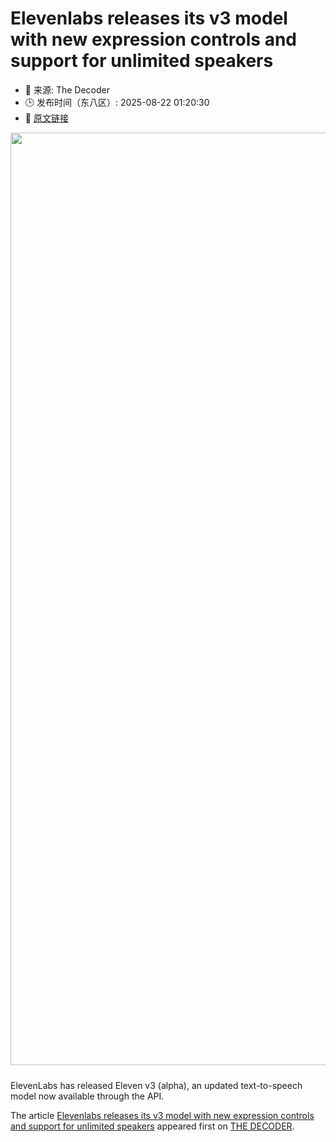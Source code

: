 # Elevenlabs releases its v3 model with new expression controls and support for unlimited speakers
- 📅 来源: The Decoder
- 🕒 发布时间（东八区）: 2025-08-22 01:20:30
- 🔗 [原文链接](https://the-decoder.com/elevenlabs-releases-its-v3-model-with-new-expression-controls-and-support-for-unlimited-speakers/)

<p><img alt="" class="attachment-full size-full wp-post-image" height="834" src="https://the-decoder.com/wp-content/uploads/2025/08/elevenlabs_v3_api.png" style="height: auto; margin-bottom: 10px;" width="1492" /></p>
<p>        ElevenLabs has released Eleven v3 (alpha), an updated text-to-speech model now available through the API.</p>
<p>The article <a href="https://the-decoder.com/elevenlabs-releases-its-v3-model-with-new-expression-controls-and-support-for-unlimited-speakers/">Elevenlabs releases its v3 model with new expression controls and support for unlimited speakers</a> appeared first on <a href="https://the-decoder.com">THE DECODER</a>.</p>